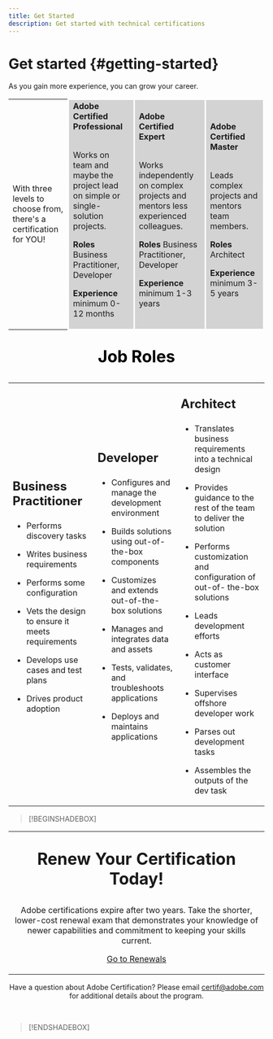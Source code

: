 ```yaml
---
title: Get Started
description: Get started with technical certifications
---
```


# Get started {#getting-started}

As you gain more experience, you can grow your career. 



<p align="center">
<table>
<tr  style="border: 0;">
  <td>
 
With three levels to choose from, there's a certification for YOU!
  </td>

  <td style="background-color: lightgray;border-color: white;border-style: solid;">
  <strong>Adobe Certified Professional</strong><br>&nbsp;

  Works on team and maybe the project lead on simple or single-solution projects.

  <strong>Roles</strong>
  Business Practitioner, Developer

  <strong>Experience</strong>
  minimum 0-12 months
  </td>

  <td style="background-color: lightgray;border-color: white;border-style: solid;">
  <strong>Adobe Certified Expert</strong><br>&nbsp;

  Works independently on complex projects and mentors less experienced colleagues.

  <strong>Roles</strong>
  Business Practitioner, Developer

  <strong>Experience</strong>
  minimum 1-3 years
  </td>

  <td style="background-color: lightgray;border-color: white;border-style: solid;">
  <strong>Adobe Certified Master</strong><br>&nbsp;

  Leads complex projects and mentors team members.

  <strong>Roles</strong>
  Architect

  <strong>Experience</strong>
  minimum 3-5 years
  </td>

</tr> 

</table>  
</p>


<p align="center" style="font-size: xx-large;font-weight: 700;color: black">Job Roles</p>

<p align="center">
<table>
<tr  style="border: 0;">

<td>
<p align="Left" style="font-size: x-large;font-weight: 700;">Business Practitioner</p>

* Performs discovery tasks
* Writes business requirements
* Performs some configuration
* Vets the design to ensure it meets requirements
* Develops use cases and test plans
* Drives product adoption

  </td>

<td>
<p align="Left" style="font-size: x-large;font-weight: 700;">Developer</p>

* Configures and manage the development environment
* Builds solutions using out-of-the-box components
* Customizes and extends out-of-the-box solutions
* Manages and integrates data and assets
* Tests, validates, and troubleshoots applications
* Deploys and maintains applications 

  </td>

<td>
<p align="Left" style="font-size: x-large;font-weight: 700;">Architect</p>

* Translates business requirements into a technical design
* Provides guidance to the rest of the team to deliver the solution
* Performs customization and configuration of out-of- the-box solutions
* Leads development efforts
* Acts as customer interface
* Supervises offshore developer work
* Parses out development tasks
* Assembles the outputs of the dev task

  </td>

</tr>
</table>  
</p>

>[!BEGINSHADEBOX]

</p>
<table>
    <tr style="border: 0;">
        <td>
            <p align="center" style="font-size: xx-large;font-weight: 700">Renew Your Certification Today!</p>
            <p align="center">Adobe certifications expire after two years. Take the shorter, lower-cost renewal exam
                that demonstrates your knowledge of newer capabilities and commitment to keeping your skills
                current.</p>
            <p align="center"><a href="https://experienceleague.adobe.com" target="_blank"
                    class="spectrum-Button spectrum-Button--outline spectrum-Button--primary spectrum-Button--sizeM"><span
                        class="spectrum-Button-label has-no-wrap has-text-weight-bold">Go to Renewals</span></a></p>
        </td>
    </tr>
</table>
<p align="center">Have a question about Adobe Certification? Please email <a
        href="mailto:certif@adobe.com">certif@adobe.com</a> for additional details about the program.</p>
<br />

>[!ENDSHADEBOX]
